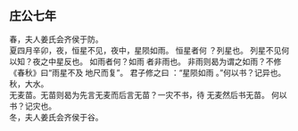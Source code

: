 ## 庄公七年
春，夫人姜氏会齐侯于防。  
夏四月辛卯，夜，恒星不见，夜中，星陨如雨。 恒星者何
？列星也。 列星不见何以知？夜之中星反也。 如雨者何？如雨
者非雨也。 非雨则曷为谓之如雨？不修《春秋》曰“雨星不及
地尺而复”。 君子修之曰 ：“星陨如雨 。”何以书？记异也。  
秋，大水。  
无麦苗。无苗则曷为先言无麦而后言无苗？一灾不书，待
无麦然后书无苗。 何以书？记灾也。  
冬，夫人姜氏会齐侯于谷。  


